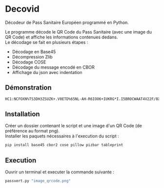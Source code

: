# Decovid
Décodeur de Pass Sanitaire Européen programmé en Python.

Le programme décode le QR Code du Pass Sanitaire (avec une image du QR Code) et affiche les informations contenues dedans.\
Le décodage se fait en plusieurs étapes :
- Décodage en Base45
- Décompression Zlib
- Décodage COSE
- Décodage du message encodé en CBOR
- Affichage du json avec indentation

## Démonstration

```bash
HC1:NCFOXN%TS3DH3ZSUZK+.V0ETD%65NL-AH-R6IOO6+IUKRG*I.I5BROCWAAT4V22F/8X*G3M9JUPY0BX/KR96R/S09T./0LWTKD33236J3TA3M*4VV2 73-E3GG396B-43O058YIB73A*G3W19UEBY5:PI0EGSP4*2DN43U*0CEBQ/GXQFY73CIBC:G 7376BXBJBAJ UNFMJCRN0H3PQN*E33H3OA70M3FMJIJN523.K5QZ4A+2XEN QT QTHC31M3+E32R44$28A9H0D3ZCL4JMYAZ+S-A5$XKX6T2YC 35H/ITX8GL2-LH/CJTK96L6SR9MU9RFGJA6Q3QR$P2OIC0JVLA8J3ET3:H3A+2+33U SAAUOT3TPTO4UBZIC0JKQTL*QDKBO.AI9BVYTOCFOPS4IJCOT0$89NT2V457U8+9W2KQ-7LF9-DF07U$B97JJ1D7WKP/HLIJLRKF1MFHJP7NVDEBU1J*Z222E.GJF67Z JA6B.38O4BH*HB0EGLE2%V -3O+J3.PI2G:M1SSP2Y3D38-G9C+Q3OT/.J1CDLKOYUV5C3W1A:75S4LB:6REPKM3ZYO4+QDNDLT2*ESLIH
```

## Installation

Créer un dossier contenant le script et une image d'un QR Code (de préférence au format png).\
Installer les paquets nécessaires à l'execution du script :

```bash
pip install base45 cbor2 cose pillow pizbar tableprint
```

## Execution

Ouvrir un terminal et executer la commande suivante :

```bash
passvert.py "image_qrcode.png"
```
